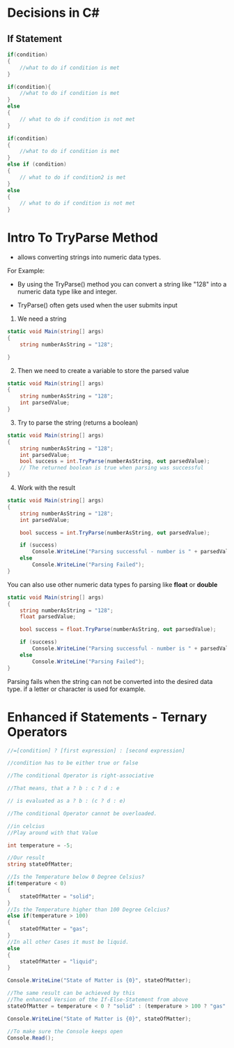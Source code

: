 # Decisions in C#

## If Statement

```cs
if(condition)
{
    //what to do if condition is met
}
```

```cs
if(condition){
    //what to do if condition is met
}
else
{
    // what to do if condition is not met
}
```

```cs
if(condition)
{
    //what to do if condition is met
}
else if (condition)
{
    // what to do if condition2 is met
}
else
{
    // what to do if condition is not met
}
```

# Intro To TryParse Method

-   allows converting strings into numeric data types.

For Example:

-   By using the TryParse() method you can convert a string like "128" into a numeric data type like and integer.

-   TryParse() often gets used when the user submits input

1. We need a string

```cs
static void Main(string[] args)
{
    string numberAsString = "128";

}
```

2. Then we need to create a variable to store the parsed value

```cs
static void Main(string[] args)
{
    string numberAsString = "128";
    int parsedValue;
}
```

3. Try to parse the string (returns a boolean)

```cs
static void Main(string[] args)
{
    string numberAsString = "128";
    int parsedValue;
    bool success = int.TryParse(numberAsString, out parsedValue);
    // The returned boolean is true when parsing was successful
}
```

4. Work with the result

```cs
static void Main(string[] args)
{
    string numberAsString = "128";
    int parsedValue;

    bool success = int.TryParse(numberAsString, out parsedValue);

    if (success)
        Console.WriteLine("Parsing successful - number is " + parsedValue);
    else
        Console.WriteLine("Parsing Failed");
}
```

You can also use other numeric data types fo parsing like **float** or **double**

```cs
static void Main(string[] args)
{
    string numberAsString = "128";
    float parsedValue;

    bool success = float.TryParse(numberAsString, out parsedValue);

    if (success)
        Console.WriteLine("Parsing successful - number is " + parsedValue);
    else
        Console.WriteLine("Parsing Failed");
}
```

Parsing fails when the string can not be converted into the desired data type.
if a letter or character is used for example.

# Enhanced if Statements - Ternary Operators

```cs
//=[condition] ? [first expression] : [second expression]

//condition has to be either true or false

//The conditional Operator is right-associative

//That means, that a ? b : c ? d : e

// is evaluated as a ? b : (c ? d : e)

//The conditional Operator cannot be overloaded.

//in celcius
//Play around with that Value
```

```cs
int temperature = -5;

//Our result
string stateOfMatter;

//Is the Temperature below 0 Degree Celsius?
if(temperature < 0)
{
    stateOfMatter = "solid";
}
//Is the Temperature higher than 100 Degree Celcius?
else if(temperature > 100)
{
    stateOfMatter = "gas";
}
//In all other Cases it must be liquid.
else
{
    stateOfMatter = "liquid";
}

Console.WriteLine("State of Matter is {0}", stateOfMatter);

//The same result can be achieved by this
//The enhanced Version of the If-Else-Statement from above
stateOfMatter = temperature < 0 ? "solid" : (temperature > 100 ? "gas" : "liquid");

Console.WriteLine("State of Matter is {0}", stateOfMatter);

//To make sure the Console keeps open
Console.Read();
```
